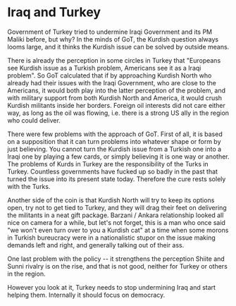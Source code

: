 # Iraq and Turkey

Government of Turkey tried to undermine Iraqi Government and its PM Maliki before, but why? In the minds of GoT, the Kurdish question always looms large, and it thinks the Kurdish issue can be solved by outside means.

There is already the perception in some circles in Turkey that "Europeans see Kurdish issue as a Turkish problem, Americans see it as a Iraqi problem". So GoT calculated that if by approaching Kurdish North who already had their issues with the Iraqi Government, who are close to the Americans, it would both play into the latter perception of the problem, and with military support from both Kurdish North and America, it would crush Kurdish militants inside her borders. Foreign oil interests did not care either way, as long as the oil was flowing, i.e. there is a strong US ally in the region who could deliver.

There were few problems with the approach of GoT. First of all, it is based on a supposition that it can turn problems into whatever shape or form by just believing. You cannot turn the Kurdish issue from a Turkish one into a Iraqi one by playing a few cards, or simply believing it is one way or another. The problems of Kurds in Turkey are the responsibility of the Turks in Turkey. Countless governments have fucked up so badly in the past that turned the issue into its present state today. Therefore the cure rests solely with the Turks.

Another side of the coin is that Kurdish North will try to keep its options open, try not to get tied to Turkey, and they will drag their feet on delivering the militants in a neat gift package. Barzani / Ankara relationship looked all nice on camera for a while, but let's not forget, this is a man who once said "we won't even turn over to you a Kurdish cat" at a time when some morons in Turkish bureucracy were in a nationalistic stupor on the issue making demands left and right, and generally talking out of their ass.

One last problem with the policy -- it strengthens the perception Shiite and Sunni rivalry is on the rise, and that is not good, neither for Turkey or others in the region.

However you look at it, Turkey needs to stop undermining Iraq and start helping them. Internally it should focus on democracy.
